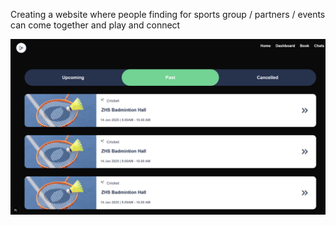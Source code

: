 Creating a website where people finding for sports group / partners / events can come together and play and connect


![App Screenshot](https://github.com/SivaramNalliboyana/Sportify/blob/main/Screenshot%202025-05-24%20000130.png)

 
 

